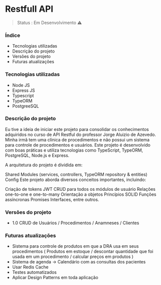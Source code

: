 <h1>Restfull API</h1>

> Status : Em Desenvolvimento ⚠️

### Índice
+  Tecnologias utilizadas
+  Descrição do projeto
+  Versões do projeto
+  Futuras atualizações

### Tecnologias utilizadas
* Node JS
* Express JS
* Typescript
* TypeORM
* PostgreeSQL

### Descrição do projeto
Eu tive a ideia de iniciar este projeto para consolidar os conhecimentos adquiridos no curso de API Restful do professor Jorge Aluizio de Azevedo. Minha irmã tem uma clínica de procedimentos e não possui um sistema para controle de procedimentos e usuários. Este projeto é desenvolvido com boas práticas e utiliza tecnologias como TypeScript, TypeORM, PostgreSQL, Node.js e Express.

A arquitetura do projeto é dividida em:

Shared
Modules (services, controllers, TypeORM repository & entities)
Config
Este projeto aborda diversos conceitos importantes, incluindo:

Criação de tokens JWT
CRUD para todos os módulos de usuário
Relações one-to-one e one-to-many
Orientação a objetos
Princípios SOLID
Funções assíncronas
Promises
Interfaces, entre outros.

### Versões do projeto
* 1.0 CRUD de Usuários / Procedimentos / Anamneses / Clientes

### Futuras atualizações
- Sistema para controle de produtos em que a DRA usa em seus procedimentos ( Produtos em estoque / descontar quantidade que foi usada em um procedimento / calcular preços em produtos )
- Sistema de agenda -> Calendário com as consultas dos pacientes
- Usar Redis Cache
- Testes automatizados
- Aplicar Design Patterns em toda aplicação


  
  
